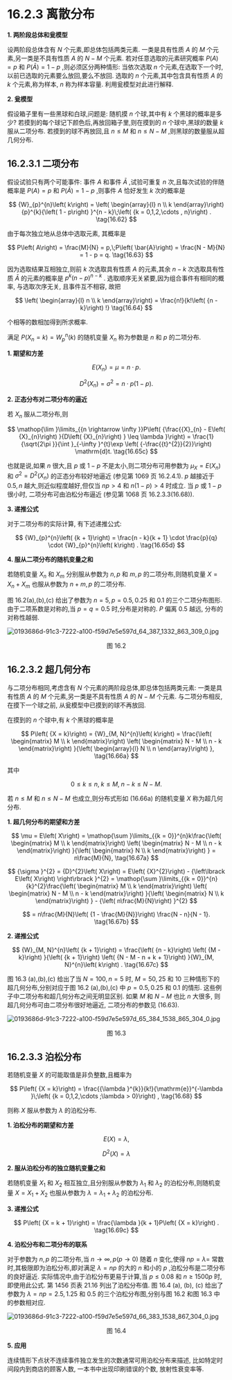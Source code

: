 # 16.2.3 离散分布

**1. 两阶段总体和瓮模型**

设两阶段总体含有 $N$ 个元素,即总体包括两类元素. 一类是具有性质 $A$ 的 $M$ 个元素,另一类是不具有性质 $A$ 的 $N - M$ 个元素. 若对任意选取的元素研究概率 $P\left( A\right)  = p$ 和 $P\left( \bar{A}\right)  = 1 - p$ ,则必须区分两种情形: 当依次选取 $n$ 个元素,在选取下一个时,以前已选取的元素要么放回,要么不放回. 选取的 $n$ 个元素,其中包含具有性质 $A$ 的 $k$ 个元素,称为样本, $n$ 称为样本容量. 利用瓮模型对此进行解释.

**2. 瓮模型**

假设箱子里有一些黑球和白球,问题是: 随机摸 $n$ 个球,其中有 $k$ 个黑球的概率是多少? 若摸到的每个球记下颜色后,再放回箱子里,则在摸到的 $n$ 个球中,黑球的数量 $k$ 服从二项分布. 若摸到的球不再放回,且 $n \leq  M$ 和 $n \leq  N - M$ ,则黑球的数量服从超几何分布.

## 16.2.3.1 二项分布

假设试验只有两个可能事件: 事件 $A$ 和事件 $\bar{A}$ ,试验可重复 $n$ 次,且每次试验的伴随概率是 $P\left( A\right)  = p$ 和 $P\left( \bar{A}\right)  = 1 - p$ ,则事件 $A$ 恰好发生 $k$ 次的概率是

$$
{W}_{p}^{n}\left( k\right)  = \left( \begin{array}{l} n \\  k \end{array}\right) {p}^{k}{\left( 1 - p\right) }^{n - k}\;\left( {k = 0,1,2,\cdots , n}\right) . \tag{16.62}
$$

由于每次独立地从总体中选取元素, 其概率是

$$
P\left( A\right)  = \frac{M}{N} = p,\;P\left( \bar{A}\right)  = \frac{N - M}{N} = 1 - p = q. \tag{16.63}
$$

因为选取结果互相独立,则前 $k$ 次选取具有性质 $A$ 的元素,其余 $n - k$ 次选取具有性质 $\bar{A}$ 的元素的概率是 ${p}^{k}{\left( n - p\right) }^{n - k}$ . 选取顺序无关紧要,因为组合事件有相同的概率, 与选取次序无关, 且事件互不相容, 故把

$$
\left( \begin{array}{l} n \\  k \end{array}\right)  = \frac{n!}{k!\left( {n - k}\right) !} \tag{16.64}
$$

个相等的数相加得到所求概率.

满足 $P\left( {{X}_{n} = k}\right)  = {W}_{p}^{n}\left( k\right)$ 的随机变量 ${X}_{n}$ 称为参数是 $n$ 和 $p$ 的二项分布.

**1. 期望和方差**

$$
E\left( {X}_{n}\right)  = \mu  = n \cdot  p. \tag{16.65a}
$$

$$
{D}^{2}\left( {X}_{n}\right)  = {\sigma }^{2} = n \cdot  p\left( {1 - p}\right) . \tag{16.65b}
$$

**2. 正态分布对二项分布的逼近**

若 ${X}_{n}$ 服从二项分布,则

$$
\mathop{\lim }\limits_{{n \rightarrow  \infty }}P\left( {\frac{{X}_{n} - E\left( {X}_{n}\right) }{D\left( {X}_{n}\right) } \leq  \lambda }\right)  = \frac{1}{\sqrt{2\pi }}{\int }_{-\infty }^{t}\exp \left( {-\frac{{t}^{2}}{2}}\right) \mathrm{d}t. \tag{16.65c}
$$

也就是说,如果 $n$ 很大,且 $p$ 或 $1 - p$ 不是太小,则二项分布可用参数为 ${\mu }_{X} = E\left( {X}_{n}\right)$ 和 ${\sigma }^{2} = {D}^{2}\left( {X}_{n}\right)$ 的正态分布较好地逼近 (参见第 1069 页 16.2.4.1). $p$ 越接近于 ${0.5}, n$ 越大,则近似程度越好,但仅当 ${np} > 4$ 和 $n\left( {1 - p}\right)  > 4$ 时成立. 当 $p$ 或 $1 - p$ 很小时, 二项分布可由泊松分布逼近 (参见第 1068 页 16.2.3.3(16.68)).

**3. 递推公式**

对于二项分布的实际计算, 有下述递推公式:

$$
{W}_{p}^{n}\left( {k + 1}\right)  = \frac{n - k}{k + 1} \cdot  \frac{p}{q} \cdot  {W}_{p}^{n}\left( k\right) . \tag{16.65d}
$$

**4. 服从二项分布的随机变量之和**

若随机变量 ${X}_{n}$ 和 ${X}_{m}$ 分别服从参数为 $n, p$ 和 $m, p$ 的二项分布,则随机变量 $X = {X}_{n} + {X}_{m}$ 也服从参数为 $n + m, p$ 的二项分布.

图 16.2(a),(b),(c) 给出了参数为 $n = 5, p = {0.5},{0.25}$ 和 0.1 的三个二项分布图形. 由于二项系数是对称的,当 $p = q = {0.5}$ 时,分布是对称的. $P$ 偏离 0.5 越远, 分布的对称性越弱.

![0193686d-91c3-7222-a100-f59d7e5e597d_64_387_1332_863_309_0.jpg](/images/0193686d-91c3-7222-a100-f59d7e5e597d_64_387_1332_863_309_0.jpg)

<center>图 16.2</center>

## 16.2.3.2 超几何分布

与二项分布相同,考虑含有 $N$ 个元素的两阶段总体,即总体包括两类元素: 一类是具有性质 $A$ 的 $M$ 个元素,另一类是不具有性质 $A$ 的 $N - M$ 个元素. 与二项分布相反, 在摸下一个球之前, 从瓮模型中已摸到的球不再放回.

在摸到的 $n$ 个球中,有 $k$ 个黑球的概率是

$$
P\left( {X = k}\right)  = {W}_{M, N}^{n}\left( k\right)  = \frac{\left( \begin{matrix} M \\  k \end{matrix}\right) \left( \begin{matrix} N - M \\  n - k \end{matrix}\right) }{\left( \begin{array}{l} N \\  n \end{array}\right) }, \tag{16.66a}
$$

其中

$$
0 \leq  k \leq  n,\;k \leq  M,\;n - k \leq  N - M. \tag{16.66b}
$$

若 $n \leq  M$ 和 $n \leq  N - M$ 也成立,则分布式形如 (16.66a) 的随机变量 $X$ 称为超几何分布.

**1. 超几何分布的期望和方差**

$$
\mu  = E\left( X\right)  = \mathop{\sum }\limits_{{k = 0}}^{n}k\frac{\left( \begin{matrix} M \\  k \end{matrix}\right) \left( \begin{matrix} N - M \\  n - k \end{matrix}\right) }{\left( \begin{matrix} N \\  k \end{matrix}\right) } = n\frac{M}{N}, \tag{16.67a}
$$

$$
{\sigma }^{2} = {D}^{2}\left( X\right)  = E\left( {X}^{2}\right)  - {\left\lbrack  E\left( X\right) \right\rbrack  }^{2} = \mathop{\sum }\limits_{{k = 0}}^{n}{k}^{2}\frac{\left( \begin{matrix} M \\  k \end{matrix}\right) \left( \begin{matrix} N - M \\  n - k \end{matrix}\right) }{\left( \begin{matrix} N \\  k \end{matrix}\right) } - {\left( n\frac{M}{N}\right) }^{2}
$$

$$
= n\frac{M}{N}\left( {1 - \frac{M}{N}}\right) \frac{N - n}{N - 1}. \tag{16.67b}
$$

**2. 递推公式**

$$
{W}_{M, N}^{n}\left( {k + 1}\right)  = \frac{\left( {n - k}\right) \left( {M - k}\right) }{\left( {k + 1}\right) \left( {N - M - n + k + 1}\right) }{W}_{M, N}^{n}\left( k\right) . \tag{16.67c}
$$

图 16.3 (a),(b),(c) 给出了当 $N = {100}, n = 5$ 时, $M = {50},{25}$ 和 10 三种情形下的超几何分布,分别对应于图 16.2 (a),(b),(c) 中 $p = {0.5},{0.25}$ 和 0.1 的情形. 这些例子中二项分布和超几何分布之间无明显区别. 如果 $M$ 和 $N - M$ 也比 $n$ 大很多, 则超几何分布可由二项分布很好地逼近, 二项分布的参数见 (16.63).

![0193686d-91c3-7222-a100-f59d7e5e597d_65_384_1538_865_304_0.jpg](/images/0193686d-91c3-7222-a100-f59d7e5e597d_65_384_1538_865_304_0.jpg)

<center>图 16.3</center>

## 16.2.3.3 泊松分布

若随机变量 $X$ 的可能取值是非负整数,且概率为

$$
P\left( {X = k}\right)  = \frac{{\lambda }^{k}}{k!}{\mathrm{e}}^{-\lambda }\;\left( {k = 0,1,2,\cdots ;\lambda  > 0}\right) , \tag{16.68}
$$

则称 $X$ 服从参数为 $\lambda$ 的泊松分布.

**1. 泊松分布的期望和方差**

$$
E\left( X\right)  = \lambda , \tag{16.69a}
$$

$$
{D}^{2}\left( X\right)  = \lambda  \tag{16.69b}
$$

**2. 服从泊松分布的独立随机变量之和**

若随机变量 ${X}_{1}$ 和 ${X}_{2}$ 相互独立,且分别服从参数为 ${\lambda }_{1}$ 和 ${\lambda }_{2}$ 的泊松分布,则随机变量 $X = {X}_{1} + {X}_{2}$ 也服从参数为 $\lambda  = {\lambda }_{1} + {\lambda }_{2}$ 的泊松分布.

**3. 递推公式**

$$
P\left( {X = k + 1}\right)  = \frac{\lambda }{k + 1}P\left( {X = k}\right) . \tag{16.69c}
$$

**4. 泊松分布和二项分布的联系**

对于参数为 $n, p$ 的二项分布,当 $n \rightarrow  \infty , p\left( {p \rightarrow  0}\right)$ 随着 $n$ 变化,使得 ${np} = \lambda  =$ 常数时,其极限即为泊松分布,即对满足 $\lambda  = {np}$ 的大的 $n$ 和小的 $p$ ,泊松分布是二项分布的良好逼近. 实际情况中,由于泊松分布更易于计算,当 $p \leq  {0.08}$ 和 $n \geq  {1500p}$ 时, 即使用此公式. 第 1456 页表 21.16 列出了泊松分布值. 图 16.4 (a), (b), (c) 给出了参数为 $\lambda  = {np} = {2.5},{1.25}$ 和 0.5 的三个泊松分布图,分别与图 16.2 和图 16.3 中的参数相对应.

![0193686d-91c3-7222-a100-f59d7e5e597d_66_383_1538_867_304_0.jpg](/images/0193686d-91c3-7222-a100-f59d7e5e597d_66_383_1538_867_304_0.jpg)

<center>图 16.4</center>

**5. 应用**

连续情形下点状不连续事件独立发生的次数通常可用泊松分布来描述, 比如特定时间段内到商店的顾客人数, 一本书中出现印刷错误的个数, 放射性衰变率等.
